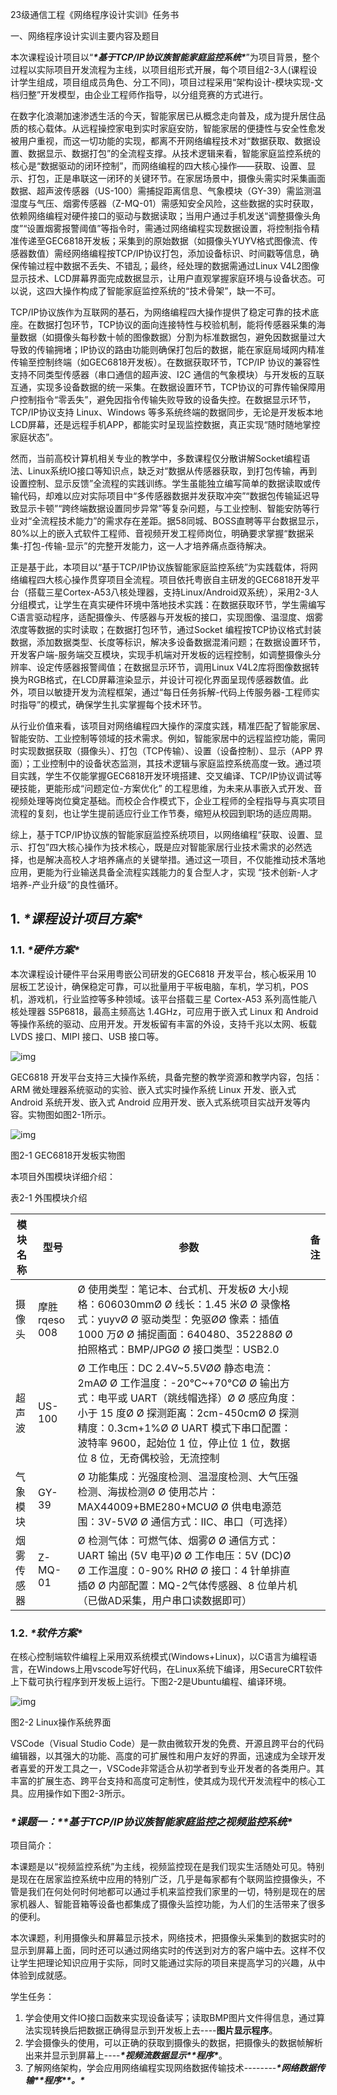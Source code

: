 23级通信工程《网络程序设计实训》任务书



一、网络程序设计实训主要内容及题目

本次课程设计项目以“***\*基于TCP/IP协议族智能家庭监控系统\****”为项目背景，整个过程以实际项目开发流程为主线，以项目组形式开展，每个项目组2-3人(课程设计学生组成，项目组成员角色、分工不同)，项目过程采用“架构设计-模块实现-文档归整”开发模型，由企业工程师作指导，以分组竞赛的方式进行。

在数字化浪潮加速渗透生活的今天，智能家居已从概念走向普及，成为提升居住品质的核心载体。从远程操控家电到实时家庭安防，智能家居的便捷性与安全性愈发被用户重视，而这一切功能的实现，都离不开网络编程技术对“数据获取、数据设置、数据显示、数据打包”的全流程支撑。从技术逻辑来看，智能家庭监控系统的核心是“数据驱动的闭环控制”，而网络编程的四大核心操作——获取、设置、显示、打包，正是串联这一闭环的关键环节。在家居场景中，摄像头需实时采集画面数据、超声波传感器（US-100）需捕捉距离信息、气象模块（GY-39）需监测温湿度与气压、烟雾传感器（Z-MQ-01）需感知安全风险，这些数据的实时获取，依赖网络编程对硬件接口的驱动与数据读取；当用户通过手机发送“调整摄像头角度”“设置烟雾报警阈值”等指令时，需通过网络编程实现数据设置，将控制指令精准传递至GEC6818开发板；采集到的原始数据（如摄像头YUYV格式图像流、传感器数值）需经网络编程按TCP/IP协议打包，添加设备标识、时间戳等信息，确保传输过程中数据不丢失、不错乱；最终，经处理的数据需通过Linux V4L2图像显示技术、LCD屏幕界面完成数据显示，让用户直观掌握家庭环境与设备状态。可以说，这四大操作构成了智能家庭监控系统的“技术骨架”，缺一不可。

TCP/IP协议族作为互联网的基石，为网络编程四大操作提供了稳定可靠的技术底座。在数据打包环节，TCP协议的面向连接特性与校验机制，能将传感器采集的海量数据（如摄像头每秒数十帧的图像数据）分割为标准数据包，避免因数据量过大导致的传输拥堵；IP协议的路由功能则确保打包后的数据，能在家庭局域网内精准传输至控制终端（如GEC6818开发板）。在数据获取环节，TCP/IP 协议的兼容性支持不同类型传感器（串口通信的超声波、I2C 通信的气象模块）与开发板的互联互通，实现多设备数据的统一采集。在数据设置环节，TCP协议的可靠传输保障用户控制指令“零丢失”，避免因指令传输失败导致的设备失控。在数据显示环节，TCP/IP协议支持 Linux、Windows 等多系统终端的数据同步，无论是开发板本地LCD屏幕，还是远程手机APP，都能实时呈现监控数据，真正实现“随时随地掌控家庭状态”。

然而，当前高校计算机相关专业的教学中，多数课程仅分散讲解Socket编程语法、Linux系统IO接口等知识点，缺乏对“数据从传感器获取，到打包传输，再到设置控制、显示反馈”全流程的实践训练。学生虽能独立编写简单的数据读取或传输代码，却难以应对实际项目中“多传感器数据并发获取冲突”“数据包传输延迟导致显示卡顿”“跨终端数据设置同步异常”等复杂问题，与工业控制、智能安防等行业对“全流程技术能力”的需求存在差距。据58同城、BOSS直聘等平台数据显示，80%以上的嵌入式软件工程师、音视频开发工程师岗位，明确要求掌握“数据采集-打包-传输-显示”的完整开发能力，这一人才培养痛点亟待解决。

正是基于此，本项目以“基于TCP/IP协议族智能家庭监控系统”为实践载体，将网络编程四大核心操作贯穿项目全流程。项目依托粤嵌自主研发的GEC6818开发平台（搭载三星Cortex-A53八核处理器，支持Linux/Android双系统），采用2-3人分组模式，让学生在真实硬件环境中落地技术实践：在数据获取环节，学生需编写C语言驱动程序，适配摄像头、传感器与开发板的接口，实现图像、温湿度、烟雾浓度等数据的实时读取；在数据打包环节，通过Socket 编程按TCP协议格式封装数据，添加数据类型、长度等标识，解决多设备数据混淆问题；在数据设置环节，开发客户端-服务端交互模块，实现手机端对开发板的远程控制，如调整摄像头分辨率、设定传感器报警阈值；在数据显示环节，调用Linux V4L2库将图像数据转换为RGB格式，在LCD屏幕渲染显示，并设计可视化界面呈现传感器数值。此外，项目以敏捷开发为流程框架，通过“每日任务拆解-代码上传服务器-工程师实时指导”的模式，确保学生扎实掌握每个技术环节。

从行业价值来看，该项目对网络编程四大操作的深度实践，精准匹配了智能家居、智能安防、工业控制等领域的技术需求。例如，智能家居中的远程监控功能，需同时实现数据获取（摄像头）、打包（TCP传输）、设置（设备控制）、显示（APP 界面）；工业控制中的设备状态监测，其技术逻辑与家庭监控系统高度一致。通过项目实践，学生不仅能掌握GEC6818开发环境搭建、交叉编译、TCP/IP协议调试等硬技能，更能形成“问题定位-方案优化” 的工程思维，为未来从事嵌入式开发、音视频处理等岗位奠定基础。而校企合作模式下，企业工程师的全程指导与真实项目流程的复刻，也让学生提前适应行业工作节奏，缩短从校园到职场的适应周期。

综上，基于TCP/IP协议族的智能家庭监控系统项目，以网络编程“获取、设置、显示、打包”四大核心操作为技术核心，既是应对智能家居行业技术需求的必然选择，也是解决高校人才培养痛点的关键举措。通过这一项目，不仅能推动技术落地应用，更能为行业输送具备全流程实践能力的复合型人才，实现 “技术创新-人才培养-产业升级”的良性循环。



## **1.** ***\*课程设计项目方案\****

### **1.1.** ***\*硬件方案\****

本次课程设计硬件平台采用粤嵌公司研发的GEC6818 开发平台，核心板采用 10 层板工艺设计，确保稳定可靠，可以批量用于平板电脑，车机，学习机，POS 机，游戏机，行业监控等多种领域。该平台搭载三星 Cortex-A53 系列高性能八核处理器 S5P6818，最高主频高达 1.4GHz，可应用于嵌入式 Linux 和 Android 等操作系统的驱动、应用开发。开发板留有丰富的外设，支持千兆以太网、板载 LVDS 接口、MIPI 接口、USB 接口等。 

![img](file:///C:\Users\86155\AppData\Local\Temp\ksohtml21464\wps1.jpg) 

GEC6818 开发平台支持三大操作系统，具备完整的教学资源和教学内容，包括：ARM 微处理器系统驱动的实验、嵌入式实时操作系统 Linux 开发、嵌入式 Android 系统开发、嵌入式 Android 应用开发、嵌入式系统项目实战开发等内容。实物图如图2-1所示。 

![img](file:///C:\Users\86155\AppData\Local\Temp\ksohtml21464\wps2.png) 

图2-1 GEC6818开发板实物图

 

 

 

 

本项目外围模块详细介绍：

表2-1  外围模块介绍

| 模块名称   | 型号           | 参数                                                         | 备注 |
| ---------- | -------------- | ------------------------------------------------------------ | ---- |
| 摄像头     | 摩胜 rqeso 008 | Ø 使用类型：笔记本、台式机、开发板Ø 大小规格：606030mmØ Ø 线长：1.45 米Ø Ø 录像格式：yuyvØ Ø 驱动类型：免驱ØØ 像素：插值 1000 万Ø Ø 捕捉画面：640480、352288Ø Ø 拍照格式：BMP/JPGØ Ø 接口类型：USB2.0 |      |
| 超声波     | US-100         | Ø 工作电压：DC 2.4V~5.5VØØ 静态电流：2mAØ Ø 工作温度：-20℃~+70℃Ø Ø 输出方式：电平或 UART（跳线帽选择）Ø Ø 感应角度：小于 15 度Ø Ø 探测距离：2cm-450cmØ Ø 探测精度：0.3cm+1%Ø Ø UART 模式下串口配置：波特率 9600，起始位 1 位，停止位 1 位，数据位 8 位，无奇偶校验，无流控制 |      |
| 气象模块   | GY-39          | Ø 功能集成：光强度检测、温湿度检测、大气压强检测、海拔检测Ø Ø 使用芯片：MAX44009+BME280+MCUØ Ø 供电电源范围：3V-5VØ Ø 通信方式：IIC、串口（可选择） |      |
| 烟雾传感器 | Z-MQ-01        | Ø 检测气体：可燃气体、烟雾Ø Ø 通信方式：UART 输出 (5V 电平)Ø Ø 工作电压：5V (DC)Ø Ø 工作温度：0-90% RHØ Ø 接口：4 针单排直插Ø Ø 内部配置：MQ-2气体传感器、8 位单片机（已做AD采集，用户串口读数据即可） |      |

 

### **1.2.** ***\*软件方案\****

在核心控制端软件编程上采用双系统模式(Windows+Linux)，以C语言为编程语言，在Windows上用vscode写好代码，在Linux系统下编译，用SecureCRT软件上下载可执行程序到开发板上运行。下图2-2是Ubuntu编程、编译环境。

![img](file:///C:\Users\86155\AppData\Local\Temp\ksohtml21464\wps3.jpg) 

图2-2  Linux操作系统界面

 

‌VSCode（Visual Studio Code）‌是一款由微软开发的免费、开源且跨平台的代码编辑器，以其强大的功能、高度的可扩展性和用户友好的界面，迅速成为全球开发者喜爱的开发工具之一，VSCode‌非常适合从初学者到专业开发者的各类用户。其丰富的扩展生态、跨平台支持和高度可定制性，使其成为现代开发流程中的核心工具。应用操作如下图2-3所示。





### ***\*课题一：\*******\*基于TCP/IP协议族智能家庭监控之视频监控系统\****

项目简介：

本课题是以“视频监控系统”为主线，视频监控现在是我们现实生活随处可见。特别是现在在居家监控系统中应用的特别广泛，几乎是每家都有个联网监控摄像头，不管是我们在何处何时何地都可以通过手机来监控我们家里的一切，特别是现在的居家机器人、智能音箱等设备也都集成了摄像头监控功能，为人们的生活带来了很多的便利。

本次课题，利用摄像头和屏幕显示技术，网络技术，把摄像头采集到的数据实时的显示到屏幕上面，同时还可以通过网络实时的传送到对方的客户端中去。这样不仅让学生把理论知识应用于实际，同时又能通过实际的项目来提高学习的兴趣，从中体验到成就感。

 

学生任务：

1. 学会使用文件IO接口函数来实现设备读写；读取BMP图片文件得信息，通过算法实现转换后把数据正确得显示到开发板上去----**图片显示程序**。
2. 学会摄像头的使用，可以正确的获取到摄像头的数据，把摄像头的数据帧解析出来并显示到屏幕上----***\*视频流数据显示\*******\*程序\****。
3. 了解网络架构，学会应用网络编程实现网络数据传输技术--------***\*网络数据传输\*******\*程序\*******\*。\****

 



